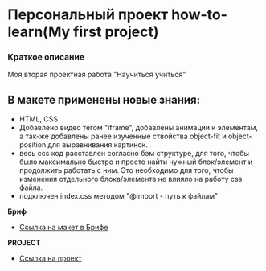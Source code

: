 
# Персональный проект how-to-learn(My first project)
### Краткое описание
Моя вторая проектная работа "Научиться учиться"

## В макете применены новые знания:
- HTML, CSS 
- Добавлено видео тегом "iframe", добавлены анимации к элементам, а так-же добавлены ранее изученные ствойства  object-fit и object-position для выравнивания картинок.
- весь ccs код расставлен согласно бэм структуре, для того, чтобы было максимально быстро и просто найти нужный блок/элемент и продолжить работать с ним. Это необходимо для того, чтобы изменения отдельного блока/элемента не влияло на работу css файла.
- подключен index.css методом "@import - путь к файлам"

**Бриф**

- [Ссылка на макет в Брифе](https://code.s3.yandex.net/web-developer/project-1/sprint-2-brief.pdf)

**PROJECT**

- [Ссылка на проект](https://arnodorian277.github.io/how-to-learn/)